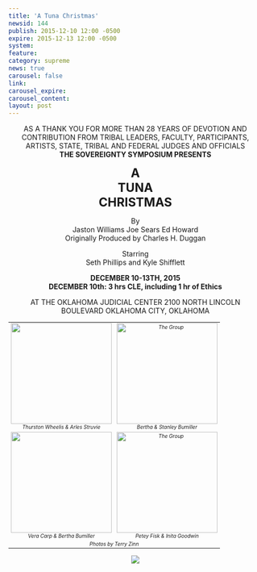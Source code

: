 ```yaml
---
title: 'A Tuna Christmas'
newsid: 144
publish: 2015-12-10 12:00 -0500
expire: 2015-12-13 12:00 -0500
system: 
feature: 
category: supreme
news: true
carousel: false
link: 
carousel_expire: 
carousel_content: 
layout: post
---
```

<style>
	.tuna-wrapper {
		text-align: center;
	}
	.tuna-title {
		font-size: 24px;
	}
	.photos {
		font-size: 10px;
		line-height: 12px;
		text-align: center;
		font-style: italic;
		width: 600px;
		margin: auto;
	}
	.photos td {
		vertical-align: top;
	}	
</style>
<div class="tuna-wrapper">

<p class="tuna-heading">AS A THANK YOU FOR MORE THAN 28 YEARS OF DEVOTION AND CONTRIBUTION FROM TRIBAL LEADERS, FACULTY, PARTICIPANTS, ARTISTS, STATE, TRIBAL AND FEDERAL JUDGES AND OFFICIALS<br>
<strong>THE SOVEREIGNTY SYMPOSIUM PRESENTS</strong></p>
<p><strong class="tuna-title">A <br/>TUNA <br/>CHRISTMAS</strong></p>
<p>By<br>
Jaston Williams Joe Sears Ed Howard  <br>
Originally Produced by Charles H. Duggan</p>
<p>Starring<br>
Seth Phillips and Kyle Shifflett</p>
<p><strong>DECEMBER 10-13TH, 2015</strong>
<br /><strong>DECEMBER 10th: 3 hrs CLE, including 1 hr of Ethics</strong></p>
<p>AT THE OKLAHOMA JUDICIAL CENTER 2100 NORTH LINCOLN BOULEVARD OKLAHOMA CITY, OKLAHOMA</p>
<table class="photos">
	<tr>
		<td><img style="height: 200px;" alt="" src="http://www.oscn.net/images/news/tuna-christmas-0027.jpg" /><br />
			Thurston Wheelis & Arles Struvie
		</td>
		<td><img style="height: 200px;" alt="The Group" src="http://www.oscn.net/images/news/tuna-christmas-0109.jpg" /><br />
			Bertha & Stanley Bumiller
		</td>
	</tr>
	<tr>
		<td><img style="height: 200px;" alt="" src="http://www.oscn.net/images/news/tuna-christmas-0150.jpg" /><br />
			Vera Carp & Bertha Bumiller
		</td>
		<td><img style="height: 200px;" alt="The Group" src="http://www.oscn.net/images/news/tuna-christmas-0305.jpg" /><br />
			Petey Fisk & Inita Goodwin
		</td>
	</tr>
	<tr>
		<td colspan=2>Photos by Terry Zinn</td>
	</tr>
</table>

<p><img src="http://www.oscn.net/assets/img/tuna-christmas.jpg" /></p>
</div>